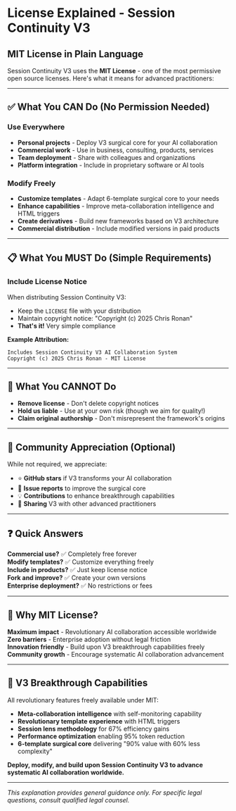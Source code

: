 # License Explained - Session Continuity V3

## MIT License in Plain Language

Session Continuity V3 uses the **MIT License** - one of the most permissive open source licenses. Here's what it means for advanced practitioners:

---

## ✅ **What You CAN Do** (No Permission Needed)

### **Use Everywhere**
- **Personal projects** - Deploy V3 surgical core for your AI collaboration
- **Commercial work** - Use in business, consulting, products, services
- **Team deployment** - Share with colleagues and organizations
- **Platform integration** - Include in proprietary software or AI tools

### **Modify Freely**
- **Customize templates** - Adapt 6-template surgical core to your needs
- **Enhance capabilities** - Improve meta-collaboration intelligence and HTML triggers
- **Create derivatives** - Build new frameworks based on V3 architecture
- **Commercial distribution** - Include modified versions in paid products

---

## 📋 **What You MUST Do** (Simple Requirements)

### **Include License Notice**
When distributing Session Continuity V3:
- Keep the `LICENSE` file with your distribution
- Maintain copyright notice: "Copyright (c) 2025 Chris Ronan"
- **That's it!** Very simple compliance

**Example Attribution:**
```
Includes Session Continuity V3 AI Collaboration System
Copyright (c) 2025 Chris Ronan - MIT License
```

---

## 🚫 **What You CANNOT Do**

- **Remove license** - Don't delete copyright notices
- **Hold us liable** - Use at your own risk (though we aim for quality!)
- **Claim original authorship** - Don't misrepresent the framework's origins

---

## 🤝 **Community Appreciation** (Optional)

While not required, we appreciate:
- ⭐ **GitHub stars** if V3 transforms your AI collaboration
- 🐛 **Issue reports** to improve the surgical core
- 💡 **Contributions** to enhance breakthrough capabilities
- 📢 **Sharing** V3 with other advanced practitioners

---

## ❓ **Quick Answers**

**Commercial use?** ✅ Completely free forever  
**Modify templates?** ✅ Customize everything freely  
**Include in products?** ✅ Just keep license notice  
**Fork and improve?** ✅ Create your own versions  
**Enterprise deployment?** ✅ No restrictions or fees  

---

## 🎯 **Why MIT License?**

**Maximum impact** - Revolutionary AI collaboration accessible worldwide  
**Zero barriers** - Enterprise adoption without legal friction  
**Innovation friendly** - Build upon V3 breakthrough capabilities freely  
**Community growth** - Encourage systematic AI collaboration advancement  

---

## 🚀 **V3 Breakthrough Capabilities**

All revolutionary features freely available under MIT:
- **Meta-collaboration intelligence** with self-monitoring capability
- **Revolutionary template experience** with HTML triggers
- **Session lens methodology** for 67% efficiency gains
- **Performance optimization** enabling 95% token reduction
- **6-template surgical core** delivering "90% value with 60% less complexity"

**Deploy, modify, and build upon Session Continuity V3 to advance systematic AI collaboration worldwide.**

---

*This explanation provides general guidance only. For specific legal questions, consult qualified legal counsel.*